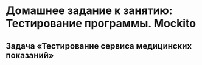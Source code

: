# Домашнее задание к занятию: Тестирование программы. Mockito

## Задача «Тестирование сервиса медицинских показаний»